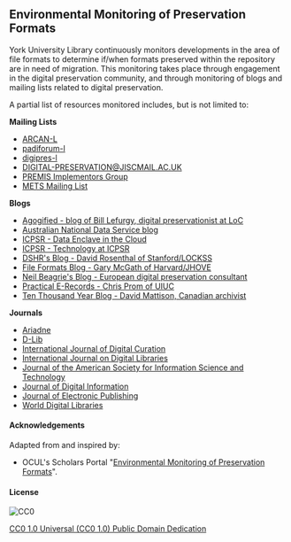 ## Environmental Monitoring of Preservation Formats

York University Library continuously monitors developments in the area of file formats to determine if/when formats preserved within the repository are in need of migration. This monitoring takes place through engagement in the digital preservation community, and through monitoring of blogs and mailing lists related to digital preservation.

A partial list of resources monitored includes, but is not limited to:

**Mailing Lists**

* [ARCAN-L](http://www.mailman.srv.ualberta.ca/mailman/listinfo/arcan-l)
* [padiforum-l](http://www.nla.gov.au/padi/forum/)
* [digipres-l](http://lists.ala.org/wws/info/digipres)
* [DIGITAL-PRESERVATION@JISCMAIL.AC.UK](https://www.jiscmail.ac.uk/cgi-bin/webadmin?A0=digital-preservation)
* [PREMIS Implementors Group](http://listserv.loc.gov/listarch/pig.html)
* [METS Mailing List](http://www.loc.gov/standards/mets/mets-list-enter.html)

**Blogs**

* [Agogified - blog of Bill Lefurgy, digital preservationist at LoC](http://agogified.com/)
* [Australian National Data Service blog](http://www.ands-partners.org/blog/)
* [ICPSR - Data Enclave in the Cloud](http://enclavecloud.blogspot.com/)
* [ICPSR - Technology at ICPSR](http://techaticpsr.blogspot.com/)
* [DSHR's Blog - David Rosenthal of Stanford/LOCKSS](http://blog.dshr.org/)
* [File Formats Blog - Gary McGath of Harvard/JHOVE](http://fileformats.wordpress.com/)
* [Neil Beagrie's Blog - European digital preservation consultant](http://blog.beagrie.com/)
* [Practical E-Records - Chris Prom of UIUC](http://e-records.chrisprom.com/)
* [Ten Thousand Year Blog - David Mattison, Canadian archivist](http://tenthousandyearblog.blogspot.com/)

**Journals**

* [Ariadne](http://www.ariadne.ac.uk/)
* [D-Lib](http://www.dlib.org/)
* [International Journal of Digital Curation](http://www.ijdc.net/)
* [International Journal on Digital Libraries](http://www.dljournal.org/)
* [Journal of the American Society for Information Science and Technology](http://www.asis.org/Publications/JASIS/jasis.html)
* [Journal of Digital Information](http://journals.tdl.org/jodi)
* [Journal of Electronic Publishing](http://www.journalofelectronicpublishing.org/)
* [World Digital Libraries](http://bookstore.teriin.org/journal_inside.php?material_id=477&qty=1)

#### Acknowledgements

Adapted from and inspired by:

* OCUL's Scholars Portal "[Environmental Monitoring of Preservation Formats](https://spotdocs.scholarsportal.info/display/OAIS/Environmental+Monitoring+of+Preservation+Formats)".

#### License

![CC0](http://i.creativecommons.org/p/zero/1.0/88x31.png "CC0")

[CC0 1.0 Universal (CC0 1.0) Public Domain Dedication](http://creativecommons.org/publicdomain/zero/1.0/)
